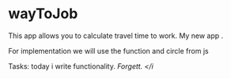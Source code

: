 # wayToJob

This app allows you to calculate travel time to work. 
My new app .

For implementation we will use the function and circle from js

Tasks:
today i write functionality.<i> Forgett. </i
